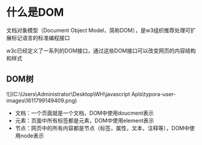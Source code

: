 # 什么是DOM

文档对象模型（Document Object Model，简称DOM），是w3组织推荐处理可扩展标记语言的标准编程接口

w3c已经定义了一系列的DOM接口，通过这些DOM接口可以改变网页的内容结构和样式



## DOM树



![](C:\Users\Administrator\Desktop\WH\javascript Apls\typora-user-images\1611799149409.png)



+ 文档：一个页面就是一个文档，DOM中使用doucment表示
+ 元素：页面中所有标签都是元素，DOM中使用element表示
+ 节点：网页中的所有内容都是节点（标签，属性，文本，注释等），DOM中使用node表示